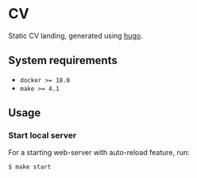 # CV

Static CV landing, generated using [hugo][hugo].

## System requirements

- `docker >= 18.0`
- `make >= 4.1`

## Usage

### Start local server

For a starting web-server with auto-reload feature, run:

```bash
$ make start
```

[hugo]:https://gohugo.io/
